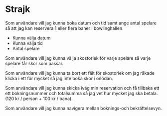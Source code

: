# Strajk

Som användare vill jag kunna boka datum och tid samt ange antal spelare så att jag kan reservera 1 eller flera baner i bowlinghallen.

- Kunna välja datum
- Kunna välja tid
- Antal spelare 

Som användare vill jag kunna välja skostorlek för varje spelare så varje spelare får skor som passar.

Som användare vill jag kunna ta bort ett fält för skostorlek om jag råkade klicka i ett för mycket så jag inte boka skor i onödan.

Som användare vill jag kunna skicka iväg min reservation och få tillbaka ett ett bokningsnummer och totalsumma så jag vet hur mycket jag ska betala. (120 kr / person + 100 kr / bana).

Som användare vill jag kunna navigera mellan boknings-och bekräftelsevyn.